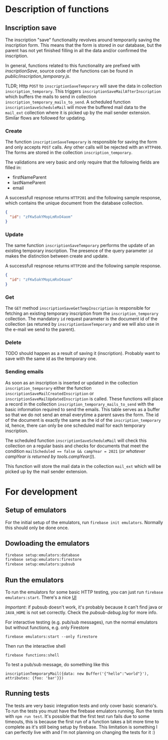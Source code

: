 # Description of functions
## Inscription save
The inscription "save" functionality revolves around temporarily saving the inscription form. This means that the form is stored in our database, but the parent has not yet finished filling in all the data and/or confirmed the inscription.

In general, functions related to this functionality are prefixed with *inscriptionSave*, source code of the functions can be found in *public/inscription_temporary.js*.

TLDR;
Http `POST` to `inscriptionSaveTemporary` will save the data in collection `inscription_temporary`. This triggers `inscriptionSaveMailAfterInscription` which buffers the mails to send in collection `inscription_temporary_mails_to_send`.
A scheduled function `inscriptionSaveScheduleMail` will move the buffered mail data to the `mail_ext` collection where it is picked up by the mail sender extension. Similar flows are followed for updating.
### Create
The function `inscriptionSaveTemporary` is responsible for saving the form and only accepts `POST` calls. Any other calls will be rejected with an `HTTP400`.
The forms are stored in the collection `inscription_temporary`.

The validations are very basic and only require that the following fields are filled in:
* firstNameParent
* lastNameParent
* email

A successfull respnose returns `HTTP201` and the following sample response, which contains the unique document from the database collection.
```json
{
  "id": "zFKw5akYMopLmRxO4aom"
}


```
### Update
The same function `inscriptionSaveTemporary` performs the update of an existing temporary inscription. The presence of the query parameter `id` makes the distinction between create and update.

A successfull respnose returns `HTTP200` and the following sample response.
```json
{
  "id": "zFKw5akYMopLmRxO4aom"
}
```

### Get
The `GET` method `inscriptionSaveGetTempInscription` is responsible for fetching an existing temporary inscription from the `inscription_temporary` collection. The mandatory `id` request parameter is the document id of the collection (as retuned by `inscriptionSaveTemporary` and we will also use in the e-mail we send to the parent).

### Delete
TODO should happen as a result of saving it (inscription). Probably want to save with the same id as the temporary one.

### Sending emails
As soon as an inscription is inserted or updated in the collection `inscription_temporary` either the function `inscriptionSaveMailCreatedInscription` or `inscriptionSaveMailUpdatedInscription` is called. These functions will place a record in the collection `inscription_temporary_mails_to_send` with the basic information required to send the emails. This table serves as a buffer so that we do not send an email everytime a parent saves the form. The id of the document is exactly the same as the id of the `inscription_temporary` id, hence, there can only be one scheduled mail for each temporary inscription.

The scheduled function `inscriptionSaveScheduleMail` will check this collection on a regular basis and checks for documents that meet the condition `mailScheduled == false && campYear = 2021` (*or whatever campYear is returned by tools.campYear()*).

This function will store the mail data in the collection `mail_ext` which will be picked up by the mail sender extension.
# For development

## Setup of emulators
For the initial setup of the emulators, run `firebase init emulators`. Normally this should only be done once.

## Dowloading the emulators
```bash
firebase setup:emulators:database
firebase setup:emulators:firestore
firebase setup:emulators:pubsub
```

## Run the emulators
To run the emulators for some basic HTTP testing, you can just run `firebase emulators:start`. There's a nice [UI](http://127.0.0.1:3001)

*Important*: if pubsub doesn't work, it's probably because it can't find java or `JAVA_HOME` is not set correctly. Check the *pubsub-debug.log* for more info.

For interactive testing (e.g. pub/sub messages), run the normal emulators but without functions, e.g. only Firestore

`firebase emulators:start --only firestore`

Then run the interactive shell

`firebase functions:shell`

To test a pub/sub message, do something like this

`inscriptionTemporaryMail({data: new Buffer('{"hello":"world"}'), attributes: {foo: 'bar'}})`

## Running tests
The tests are very basic integration tests and only cover basic scenario's. To run the tests you must have the firebase emulators running. Run the tests with `npm run test`. It's possible that the first test run fails due to some timeouts, this is because the first run of a function takes a bit more time to complete as it's still being setup by firebase. This limitation is something I can perfectly live with and I'm not planning on changing the tests for it :)
